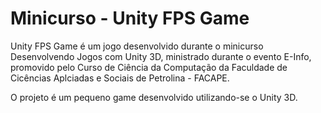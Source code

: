 <h1>Minicurso - Unity FPS Game</h1>

<p>Unity FPS Game é um jogo desenvolvido durante o minicurso Desenvolvendo Jogos com Unity 3D, ministrado durante o evento E-Info, promovido pelo Curso de Ciência da Computação da Faculdade de Cicências Aplciadas e Sociais de Petrolina - FACAPE.</p>

<p>O projeto é um pequeno game desenvolvido utilizando-se o Unity 3D.</p>

